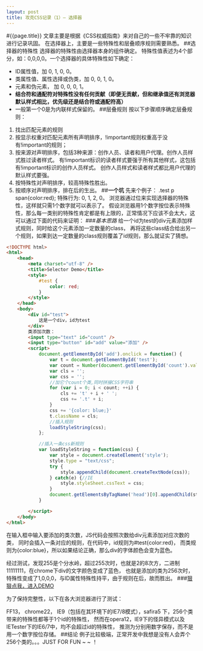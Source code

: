 ```yaml
---
layout: post
title: 攻克CSS记录（1）— 选择器
---
```

#{{page.title}}
文章主要是根据《CSS权威指南》来对自己的一些不牢靠的知识进行记录巩固。
在选择器上，主要是一些特殊性和层叠顺序规则需要熟悉。
##选择器的特殊性
选择器的特殊性由选择器本身的组件确定。
特殊性值表述为4个部分，如：0,0,0,0。一个选择器的具体特殊性如下确定：
* ID属性值，加 0, 1, 0, 0。
* 类属性值、属性选择或伪类，加 0, 0, 1, 0。
* 元素和伪元素， 加 0, 0, 0, 1。
* <b>结合符和通配符对特殊性没有任何贡献（即便无贡献，但和继承值还有浏览器默认样式相比，优先级还是结合符或通配符高）</b>
* 一般第一个0是为内联样式保留的。
##层叠规则
按以下步骤顺序确定层叠规则：
1. 找出匹配元素的规则
2. 按显示权重对匹配元素所有声明排序，!important规则权重高于没有!important的规则；
3. 按来源对声明排序，包括3种来源：创作人员、读者和用户代理。创作人员样式胜过读者样式。
有!important标识的读者样式要强于所有其他样式，这包括有!important标识的创作人员样式。
创作人员样式和读者样式都比用户代理的默认样式要强。
4. 按特殊性对声明排序，较高特殊性胜出。
5. 按顺序对声明排序，排在后的生出。
##<b>一个坑</b>
先来个例子： .test p span{color:red}; 特殊行为: 0, 1, 2, 0。
浏览器通过位来实现选择器的特殊性，这样就只需1个数字就可以表示了。
假设浏览器用1个数字按位表示特殊性，那么每一类别的特殊性肯定都是有上限的，正常情况下应该不会太大，这可以通过下面的代码来证明：
###<em>基本思路</em>
给一个id为test的div元素添加样式规则，同时给这个元素添加一定数量的class，
再将这些class结合给出另一个规则，如果到达一定数量的class规则覆盖了id规则，那么就证实了猜想。

```html
<!DOCTYPE html>
<html>
	<head>
		<meta charset="utf-8" />
		<title>Selector Demo</title>
		<style>
			#test {
				color: red;
			}
		</style>
	</head>
	<body>
		<div id="test">
			这是一个div，id为test
		</div>
		类添加次数：
		<input type="text" id="count" />
		<input type="button" id="add" value="添加" />
		<script>
			document.getElementById('add').onclick = function() {
				var t = document.getElementById('test');
				var count = Number(document.getElementById('count').value);
				var cls = '';
				var css = '';
				//加它个count个类,同时拼接CSS字符串
				for (var i = 0; i < count; ++i) {
					cls += 't' + i + ' ';
					css += '.t' + i;
				}
				css += '{color: blue;}'
				t.className = cls;
				//插入规则
				loadStyleString(css);
			};

			//插入一条css新规则
			var loadStyleString = function(css) {
				var style = document.createElement('style');
				style.type = "text/css";
				try {
					style.appendChild(document.createTextNode(css));
				} catch(e) {//IE
					style.styleSheet.cssText = css;
				}
				document.getElementsByTagName('head')[0].appendChild(style);
			}

		</script>
	</body>
</html>
```

在输入框中输入要添加的类次数，JS代码会按照次数给div元素添加对应次数的类，
同时会插入一条对应的规则，在代码中，id规则为#test{color:red}，
而类规则为{color:blue}，所以如果结论正确，那么div的字体颜色会变为蓝色。

经过测试，发现255是个分水岭，超过255次时，也就是2的8次方，二进制11111111，在chrome下div的文字颜色变成了蓝色，
也就是添加的类为256次时，特殊性变成了1,0,0,0，与ID属性特殊性持平，由于规则在后，故而胜出。
###[狠狠点我，进入DEMO](/demo/selector-priority)

为了保持完整性，以下在各大浏览器进行了测试：

FF13， chrome22， IE9（包括在其环境下的IE7/8模式），safira5 下，256个类带来的特殊性都等于1个id的特殊性，
然而在opera12，IE9下的怪异模式以及IETester下的IE6/7中，均不会超过id的特殊性，
推测为分别用数字保存，而不是用一个数字按位存储。
##结论
例子比较极端，正常开发中我想是没有人会弄个256个类的。。。JUST FOR FUN ~ ~ ！